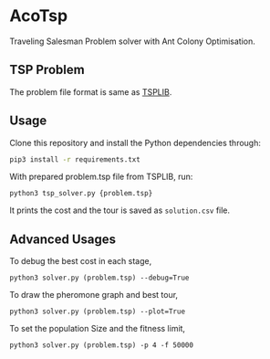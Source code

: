# AcoTsp

Traveling Salesman Problem solver with Ant Colony Optimisation.

## TSP Problem

The problem file format is same as [TSPLIB](http://elib.zib.de/pub/mp-testdata/tsp/tsplib/tsplib.html).

## Usage

Clone this repository and install the Python dependencies through:

```sh
pip3 install -r requirements.txt
```

With prepared problem.tsp file from TSPLIB, run:

```
python3 tsp_solver.py {problem.tsp}
```

It prints the cost and the tour is saved as `solution.csv` file.

## Advanced Usages

To debug the best cost in each stage,

```
python3 solver.py (problem.tsp) --debug=True
```
To draw the pheromone graph and best tour,

```
python3 solver.py (problem.tsp) --plot=True
```

To set the population Size and the fitness limit,

```
python3 solver.py (problem.tsp) -p 4 -f 50000
```
